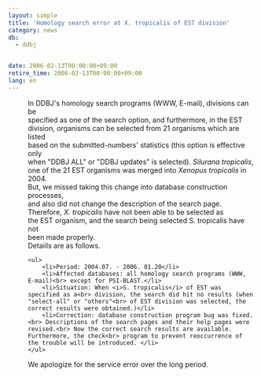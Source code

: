 ```yaml
---
layout: simple
title: 'Homology search error at X. tropicalis of EST division'
category: news
db:
  - ddbj


date: 2006-02-13T00:00:00+09:00
retire_time: 2006-02-13T00:00:00+09:00
lang: en
---
```


<html>
<dd>In DDBJ's homology search programs (WWW, E-mail), divisions can be<br> specified as one of the search option, and furthermore, in the EST<br> division, organisms can be selected from 21 organisms which are listed<br> based on the submitted-numbers' statistics (this option is effective only<br> when "DDBJ ALL" or "DDBJ updates" is selected). <i>Silurana tropicalis</i>,<br> one of the 21 EST organisms was merged into <i>Xenopus tropicalis</i> in<br> 2004.
<dd>But, we missed taking this change into database construction processes,<br> and also did not change the description of the search page.<br> Therefore, <i>X. tropicalis</i> have not been able to be selected as<br> the EST organism, and the search being selected S. tropicalis have not<br> been made properly.
<dd>Detaiils are as follows.
<dd>

    <ul>
        <li>Period: 2004.07. - 2006. 01.20</li>
        <li>Affected databases: all homology search programs (WWW, E-mail)<br> except for PSI-BLAST.</li>
        <li>Situation: When <i>S. tropicalis</i> of EST was specified as a<br> division, the search did hit no results (when "select-all" or "others"<br> of EST division was selected, the correct results were obtained.)</li>
        <li>Correction: database construction program bug was fixed.<br> Descriptions of the search pages and their help pages were revised.<br> Now the correct search results are available. Furthermore, the check<br> program to prevent reoccurrence of the trouble will be introduced. </li>
    </ul>
<dd>We apologize for the service error over the long period.</dd>
</dd>
</dd>
</dd>
</dd>
</html>
